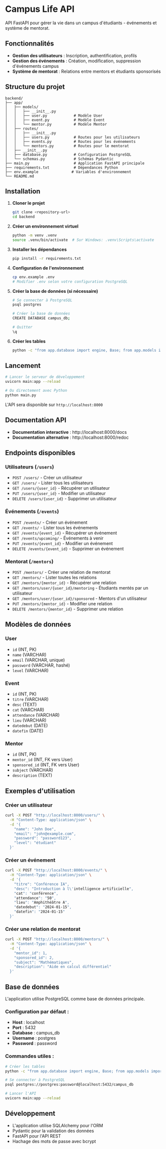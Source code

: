 # Campus Life API

API FastAPI pour gérer la vie dans un campus d'étudiants - événements et système de mentorat.

## Fonctionnalités

- **Gestion des utilisateurs** : Inscription, authentification, profils
- **Gestion des événements** : Création, modification, suppression d'événements campus
- **Système de mentorat** : Relations entre mentors et étudiants sponsorisés

## Structure du projet

```
backend/
├── app/
│   ├── models/
│   │   ├── __init__.py
│   │   ├── user.py            # Modèle User
│   │   ├── event.py           # Modèle Event
│   │   └── mentor.py          # Modèle Mentor
│   ├── routes/
│   │   ├── __init__.py
│   │   ├── users.py           # Routes pour les utilisateurs
│   │   ├── events.py          # Routes pour les événements
│   │   └── mentors.py         # Routes pour le mentorat
│   ├── __init__.py
│   ├── database.py            # Configuration PostgreSQL
│   └── schemas.py             # Schémas Pydantic
├── main.py                    # Application FastAPI principale
├── requirements.txt           # Dépendances Python
├── env.example               # Variables d'environnement
└── README.md
```

## Installation

1. **Cloner le projet**
   ```bash
   git clone <repository-url>
   cd backend
   ```

2. **Créer un environnement virtuel**
   ```bash
   python -m venv .venv
   source .venv/bin/activate  # Sur Windows: .venv\Scripts\activate
   ```

3. **Installer les dépendances**
   ```bash
   pip install -r requirements.txt
   ```

4. **Configuration de l'environnement**
   ```bash
   cp env.example .env
   # Modifier .env selon votre configuration PostgreSQL
   ```

5. **Créer la base de données (si nécessaire)**
   ```bash
   # Se connecter à PostgreSQL
   psql postgres
   
   # Créer la base de données
   CREATE DATABASE campus_db;
   
   # Quitter
   \q
   ```

6. **Créer les tables**
   ```bash
   python -c "from app.database import engine, Base; from app.models import User, Event, Mentor; Base.metadata.create_all(bind=engine)"
   ```

## Lancement

```bash
# Lancer le serveur de développement
uvicorn main:app --reload

# Ou directement avec Python
python main.py
```

L'API sera disponible sur `http://localhost:8000`

## Documentation API

- **Documentation interactive** : http://localhost:8000/docs
- **Documentation alternative** : http://localhost:8000/redoc

## Endpoints disponibles

### Utilisateurs (`/users`)
- `POST /users/` - Créer un utilisateur
- `GET /users/` - Lister tous les utilisateurs
- `GET /users/{user_id}` - Récupérer un utilisateur
- `PUT /users/{user_id}` - Modifier un utilisateur
- `DELETE /users/{user_id}` - Supprimer un utilisateur

### Événements (`/events`)
- `POST /events/` - Créer un événement
- `GET /events/` - Lister tous les événements
- `GET /events/{event_id}` - Récupérer un événement
- `GET /events/upcoming/` - Événements à venir
- `PUT /events/{event_id}` - Modifier un événement
- `DELETE /events/{event_id}` - Supprimer un événement

### Mentorat (`/mentors`)
- `POST /mentors/` - Créer une relation de mentorat
- `GET /mentors/` - Lister toutes les relations
- `GET /mentors/{mentor_id}` - Récupérer une relation
- `GET /mentors/user/{user_id}/mentoring` - Étudiants mentés par un utilisateur
- `GET /mentors/user/{user_id}/sponsored` - Mentors d'un utilisateur
- `PUT /mentors/{mentor_id}` - Modifier une relation
- `DELETE /mentors/{mentor_id}` - Supprimer une relation

## Modèles de données

### User
- `id` (INT, PK)
- `name` (VARCHAR)
- `email` (VARCHAR, unique)
- `password` (VARCHAR, hashé)
- `level` (VARCHAR)

### Event
- `id` (INT, PK)
- `titre` (VARCHAR)
- `desc` (TEXT)
- `cat` (VARCHAR)
- `attendance` (VARCHAR)
- `lieu` (VARCHAR)
- `datedebut` (DATE)
- `datefin` (DATE)

### Mentor
- `id` (INT, PK)
- `mentor_id` (INT, FK vers User)
- `sponsored_id` (INT, FK vers User)
- `subject` (VARCHAR)
- `description` (TEXT)

## Exemples d'utilisation

### Créer un utilisateur
```bash
curl -X POST "http://localhost:8000/users/" \
  -H "Content-Type: application/json" \
  -d '{
    "name": "John Doe",
    "email": "john@example.com",
    "password": "password123",
    "level": "étudiant"
  }'
```

### Créer un événement
```bash
curl -X POST "http://localhost:8000/events/" \
  -H "Content-Type: application/json" \
  -d '{
    "titre": "Conférence IA",
    "desc": "Introduction à l\'intelligence artificielle",
    "cat": "conférence",
    "attendance": "50",
    "lieu": "Amphithéâtre A",
    "datedebut": "2024-01-15",
    "datefin": "2024-01-15"
  }'
```

### Créer une relation de mentorat
```bash
curl -X POST "http://localhost:8000/mentors/" \
  -H "Content-Type: application/json" \
  -d '{
    "mentor_id": 1,
    "sponsored_id": 2,
    "subject": "Mathématiques",
    "description": "Aide en calcul différentiel"
  }'
```

## Base de données

L'application utilise PostgreSQL comme base de données principale.

### Configuration par défaut :
- **Host** : localhost
- **Port** : 5432
- **Database** : campus_db
- **Username** : postgres
- **Password** : password

### Commandes utiles :

```bash
# Créer les tables
python -c "from app.database import engine, Base; from app.models import User, Event, Mentor; Base.metadata.create_all(bind=engine)"

# Se connecter à PostgreSQL
psql postgres://postgres:password@localhost:5432/campus_db

# Lancer l'API
uvicorn main:app --reload
```

## Développement

- L'application utilise SQLAlchemy pour l'ORM
- Pydantic pour la validation des données
- FastAPI pour l'API REST
- Hachage des mots de passe avec bcrypt